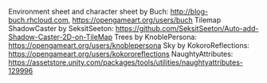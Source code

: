 Environment sheet and character sheet by Buch: http://blog-buch.rhcloud.com, https://opengameart.org/users/buch
Tilemap ShadowCaster by SeksitSeeton: https://github.com/SeksitSeeton/Auto-add-Shadow-Caster-2D-on-TileMap
Trees by KnoblePersona: https://opengameart.org/users/knoblepersona
Sky by KokoroReflections: https://opengameart.org/users/kokororeflections
NaughtyAttributes: https://assetstore.unity.com/packages/tools/utilities/naughtyattributes-129996